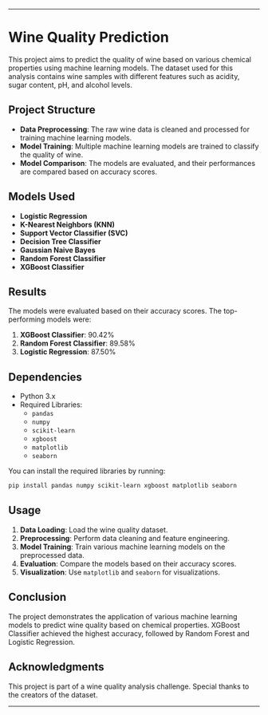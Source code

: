 
---

# Wine Quality Prediction

This project aims to predict the quality of wine based on various chemical properties using machine learning models. The dataset used for this analysis contains wine samples with different features such as acidity, sugar content, pH, and alcohol levels.

## Project Structure

- **Data Preprocessing**: The raw wine data is cleaned and processed for training machine learning models.
- **Model Training**: Multiple machine learning models are trained to classify the quality of wine.
- **Model Comparison**: The models are evaluated, and their performances are compared based on accuracy scores.

## Models Used

- **Logistic Regression**
- **K-Nearest Neighbors (KNN)**
- **Support Vector Classifier (SVC)**
- **Decision Tree Classifier**
- **Gaussian Naive Bayes**
- **Random Forest Classifier**
- **XGBoost Classifier**

## Results

The models were evaluated based on their accuracy scores. The top-performing models were:

1. **XGBoost Classifier**: 90.42%
2. **Random Forest Classifier**: 89.58%
3. **Logistic Regression**: 87.50%

## Dependencies

- Python 3.x
- Required Libraries:
  - `pandas`
  - `numpy`
  - `scikit-learn`
  - `xgboost`
  - `matplotlib`
  - `seaborn`

You can install the required libraries by running:
```bash
pip install pandas numpy scikit-learn xgboost matplotlib seaborn
```

## Usage

1. **Data Loading**: Load the wine quality dataset.
2. **Preprocessing**: Perform data cleaning and feature engineering.
3. **Model Training**: Train various machine learning models on the preprocessed data.
4. **Evaluation**: Compare the models based on their accuracy scores.
5. **Visualization**: Use `matplotlib` and `seaborn` for visualizations.

## Conclusion

The project demonstrates the application of various machine learning models to predict wine quality based on chemical properties. XGBoost Classifier achieved the highest accuracy, followed by Random Forest and Logistic Regression.

## Acknowledgments

This project is part of a wine quality analysis challenge. Special thanks to the creators of the dataset.

---



